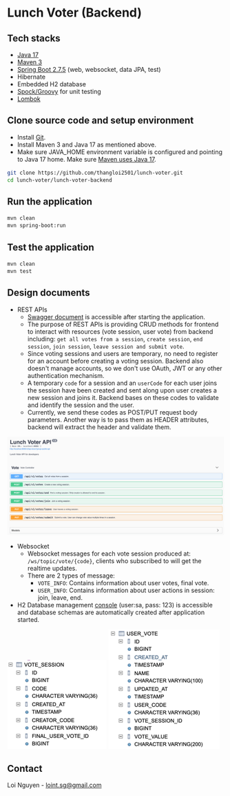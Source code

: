 # Lunch Voter (Backend)

## Tech stacks
- [Java 17](https://www.oracle.com/java/technologies/javase/jdk17-archive-downloads.html)
- [Maven 3](https://maven.apache.org)
- [Spring Boot 2.7.5](https://mvnrepository.com/artifact/org.springframework.boot/spring-boot/2.7.5) (web, websocket, data JPA, test)
- Hibernate
- Embedded H2 database
- [Spock/Groovy](https://spockframework.org/) for unit testing
- [Lombok](https://projectlombok.org/)

## Clone source code and setup environment
- Install [Git](https://git-scm.com/).
- Install Maven 3 and Java 17 as mentioned above.
- Make sure JAVA_HOME environment variable is configured and pointing to Java 17 home. Make sure 
[Maven uses Java 17](https://mkyong.com/maven/maven-error-invalid-target-release-17/).

```bash
git clone https://github.com/thangloi2501/lunch-voter.git
cd lunch-voter/lunch-voter-backend
```

## Run the application
```bash
mvn clean
mvn spring-boot:run
```

## Test the application
```bash
mvn clean
mvn test
```

## Design documents
- REST APIs
  - [Swagger document](http://localhost:8080/swagger-ui/) is accessible after starting the application.
  - The purpose of REST APIs is providing CRUD methods for frontend to interact with resources 
(vote session, user vote) from backend including: `get all votes from a session`, `create session`, `end 
session`, `join session`, `leave session and submit vote`.  
  - Since voting sessions and users are temporary, no need to register for an account before creating
a voting session. Backend also doesn't manage accounts, so we don't use OAuth, JWT or any other authentication 
mechanism. 
  - A temporary `code` for a session and an `userCode` for each user joins the session have been created 
and sent along upon user creates a new session and joins it. Backend bases on these codes to validate 
and identify the session and the user. 
  - Currently, we send these codes as POST/PUT request body parameters. Another way is to 
pass them as HEADER attributes, backend will extract the header and validate them.
  
![img.png](swagger-doc.png)
  
- Websocket
  - Websocket messages for each vote session produced at: `/ws/topic/vote/{code}`, clients who subscribed 
to will get the realtime updates.
  - There are 2 types of message:
    - `VOTE_INFO`: Contains information about user votes, final vote.
    - `USER_INFO`: Contains information about user actions in session: join, leave, end.  
- H2 Database management [console](http://localhost:8080/console) (user:sa, pass: 123) is accessible
and database schemas are automatically created after application started. 

![img.png](db-vote-session.png) ![img.png](db-user-vote.png)
## Contact
Loi Nguyen - loint.sg@gmail.com
